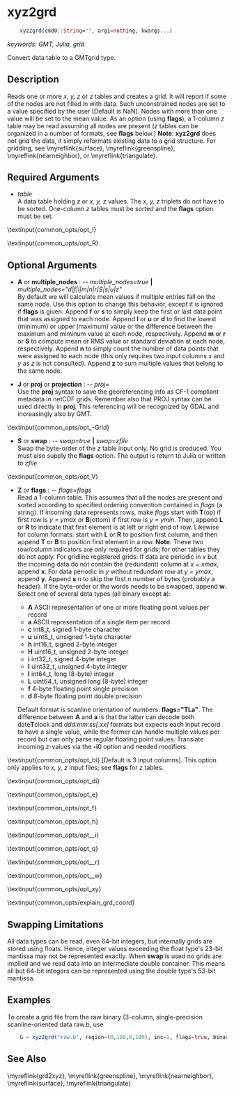 # xyz2grd

```julia
	xyz2grd(cmd0::String="", arg1=nothing, kwargs...)
```

*keywords: GMT, Julia, grid*

Convert data table to a GMTgrid type. 

Description
-----------

Reads one or more *x, y, z* or *z* tables and creates a grid. It will report if some of the nodes are not
filled in with data. Such unconstrained nodes are set to a value specified by the user [Default is NaN].
Nodes with more than one value will be set to the mean value. As an option (using **flags**), a 1-column *z*
table may be read assuming all nodes are present (*z* tables can be organized in a number of formats, see **flags** below.)
**Note**: **xyz2grd** does not grid the data, it simply reformats existing data to a grid structure. For gridding,
see \myreflink{surface}, \myreflink{greenspline}, \myreflink{nearneighbor}, or \myreflink{triangulate}.

Required Arguments
------------------

- *table*\
    A data table holding *z* or *x, y, z* values. The *x, y, z* triplets do not have to
    be sorted. One-column *z* tables must be sorted and the **flags** option must be set.

\textinput{common_opts/opt_I}

\textinput{common_opts/opt_R}

Optional Arguments
------------------

- **A** or **multiple_nodes** : -- *multiple_nodes=true* **|** *multiple_nodes="d|f|l|m|n|r|S|s|u|z"*\
    By default we will calculate mean values if multiple entries fall on the same node. Use this option to
    change this behavior, except it is ignored if **flags** is given. Append **f** or **s** to simply keep
    the first or last data point that was assigned to each node. Append **l** or **u** or **d** to find the
    lowest (minimum) or upper (maximum) value or the difference between the maximum and miminum value at each
    node, respectively. Append **m** or **r** or **S** to compute mean or RMS value or standard deviation at
    each node, respectively. Append **n** to simply count the number of data points that were assigned to each
    node (this only requires two input columns *x* and *y* as *z* is not consulted). Append **z** to sum
    multiple values that belong to the same node.

- **J** or **proj** or **projection** : -- *proj=<parameters>*\
    Use the **proj** syntax to save the georeferencing info as CF-1 compliant metadata in
    netCDF grids. Remember also that PROJ syntax can be used directly in **proj**. This referencing will be
    recognized by GDAL and increasingly also by GMT.

\textinput{common_opts/opt_-Grid}

- **S** or **swap** : -- *swap=true* **|** *swap=zfile*\
    Swap the byte-order of the *z* table input only. No grid is produced. You
    must also supply the **flags** option. The output is return to Julia or written to *zfile*

\textinput{common_opts/opt_V}

- **Z** or **flags** : -- *flags=flags*\
    Read a 1-column table. This assumes that all the nodes are present and sorted according to specified ordering
    convention contained in *flags* (a string). If incoming data represents rows, make *flags* start with **T**(op)
    if first row is *y = ymax* or **B**(ottom) if first row is *y = ymin*. Then, append **L** or **R** to indicate
    that first element is at left or right end of row. Likewise for column formats: start with **L** or **R** to
    position first column, and then append **T** or **B** to position first element in a row. **Note**: These two
    row/column indicators are only required for grids; for other tables they do not apply. For gridline registered grids:
    If data are periodic in *x* but the incoming data do not contain the (redundant) column at *x = xmax*, append **x**.
    For data periodic in *y* without redundant row at *y = ymax*, append **y**. Append **s** *n* to skip the first *n*
    number of bytes (probably a header). If the byte-order or the words needs to be swapped, append **w**. Select one
    of several data types (all binary except **a**):

    - **A** ASCII representation of one or more floating point values per record
    - **a** ASCII representation of a single item per record
    - **c** int8_t, signed 1-byte character
    - **u** uint8_t, unsigned 1-byte character
    - **h** int16_t, signed 2-byte integer
    - **H** uint16_t, unsigned 2-byte integer
    - **i** int32_t, signed 4-byte integer
    - **I** uint32_t, unsigned 4-byte integer
    - **l** int64_t, long (8-byte) integer
    - **L** uint64_t, unsigned long (8-byte) integer
    - **f** 4-byte floating point single precision
    - **d** 8-byte floating point double precision

    Default format is scanline orientation of numbers: **flags="TLa"**.  The difference between **A** and **a**
    is that the latter can decode both date**T**clock and *ddd:mm:ss[.xx]* formats but expects each input record
    to have a single value, while the former can handle multiple values per record but can only parse regular
    floating point values. Translate incoming *z*-values via the **-i**0 option and needed modifiers.

\textinput{common_opts/opt_bi}
[Default is 3 input columns]. This option only applies to *x, y, z* input files; see **flags** for *z* tables.

\textinput{common_opts/opt_di}

\textinput{common_opts/opt_e}

\textinput{common_opts/opt_f}

\textinput{common_opts/opt_h}

\textinput{common_opts/opt__i}

\textinput{common_opts/opt_q}

\textinput{common_opts/opt__r}

\textinput{common_opts/opt__w}

\textinput{common_opts/opt_xy}

\textinput{common_opts/explain_grd_coord}

Swapping Limitations
--------------------

All data types can be read, even 64-bit integers, but internally grids are stored using floats.
Hence, integer values exceeding the float type's 23-bit mantissa may not be represented exactly.
When **swap** is used no grids are implied and we read data into an intermediate double container.
This means all but 64-bit integers can be represented using the double type's 53-bit mantissa.

Examples
--------

To create a grid file from the raw binary (3-column, single-precision
scanline-oriented data raw.b, use

```julia
    G = xyz2grd("raw.b", region=(0,100,0,100), inc=1, flags=true, binary_in="3f")
```

See Also
--------

\myreflink{grd2xyz},
\myreflink{greenspline},
\myreflink{nearneighbor},
\myreflink{surface},
\myreflink{triangulate}